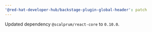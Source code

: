 ```yaml
---
'@red-hat-developer-hub/backstage-plugin-global-header': patch
---
```


Updated dependency `@scalprum/react-core` to `0.10.0`.
